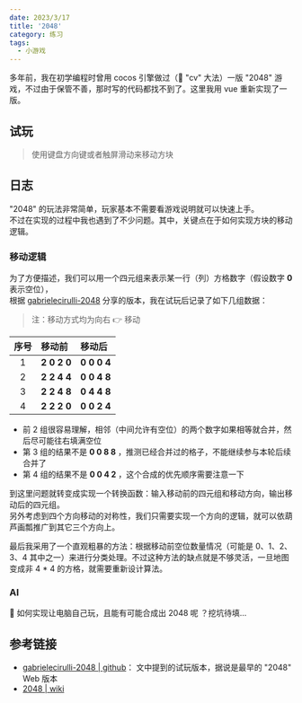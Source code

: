 ```yaml
---
date: 2023/3/17
title: '2048'
category: 练习
tags:
  - 小游戏
---
```


多年前，我在初学编程时曾用 cocos 引擎做过（🐶 "cv" 大法）一版 "2048" 游戏，不过由于保管不善，那时写的代码都找不到了。这里我用 vue 重新实现了一版。

## 试玩

> 使用键盘方向键或者触屏滑动来移动方块

## 日志

"2048" 的玩法非常简单，玩家基本不需要看游戏说明就可以快速上手。  
不过在实现的过程中我也遇到了不少问题。其中，关键点在于如何实现方块的移动逻辑。

### 移动逻辑

为了方便描述，我们可以用一个四元组来表示某一行（列）方格数字（假设数字 **0** 表示空位），  
根据 [gabrielecirulli-2048](https://github.com/gabrielecirulli/2048) 分享的版本，我在试玩后记录了如下几组数据：

> 注：移动方式均为向右 👉 移动

| 序号 | 移动前      | 移动后      |
| :--: | :---------- | :---------- |
|  1   | **2 0 2 0** | **0 0 0 4** |
|  2   | **2 2 4 4** | **0 0 4 8** |
|  3   | **2 2 4 8** | **0 4 4 8** |
|  4   | **2 2 2 0** | **0 0 2 4** |

- 前 2 组很容易理解，相邻（中间允许有空位）的两个数字如果相等就合并，然后尽可能往右填满空位
- 第 3 组的结果不是 **0 0 8 8** ，推测已经合并过的格子，不能继续参与本轮后续合并了
- 第 4 组的结果不是 **0 0 4 2** ，这个合成的优先顺序需要注意一下

到这里问题就转变成实现一个转换函数：输入移动前的四元组和移动方向，输出移动后的四元组。  
另外考虑到四个方向移动的对称性，我们只需要实现一个方向的逻辑，就可以依葫芦画瓢推广到其它三个方向上。

最后我采用了一个直观粗暴的方法：根据移动前空位数量情况（可能是 0、1、2、3、4 其中之一）来进行分类处理。不过这种方法的缺点就是不够灵活，一旦地图变成非 4 \* 4 的方格，就需要重新设计算法。

### AI

🤔 如何实现让电脑自己玩，且能有可能合成出 2048 呢 ？挖坑待填...

## 参考链接

- [gabrielecirulli-2048 | github](https://github.com/gabrielecirulli/2048)： 文中提到的试玩版本，据说是最早的 "2048" Web 版本
- [2048 | wiki](<https://en.wikipedia.org/wiki/2048_(video_game)>)
